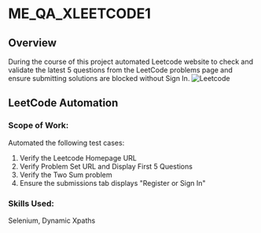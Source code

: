 # ME_QA_XLEETCODE1

## Overview
During the course of this project automated Leetcode website to check and validate the latest 5 questions from the LeetCode problems page and ensure submitting solutions are blocked without Sign In.
![Leetcode](https://github.com/user-attachments/assets/c7b4b0be-ef8d-4085-850f-525d89076a44)


## LeetCode Automation
### Scope of Work:
Automated the following test cases:
  1. Verify the Leetcode Homepage URL
  2. Verify Problem Set URL and Display First 5 Questions
  3. Verify the Two Sum problem
  4. Ensure the submissions tab displays "Register or Sign In"
     
### Skills Used:
Selenium, Dynamic Xpaths
